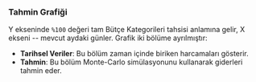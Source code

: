 ### Tahmin Grafiği

Y ekseninde `%100` değeri tam Bütçe Kategorileri tahsisi anlamına gelir, X ekseni -- mevcut aydaki günler. 
Grafik iki bölüme ayrılmıştır:
- **Tarihsel Veriler**: Bu bölüm zaman içinde biriken harcamaları gösterir.
- **Tahmin**: Bu bölüm Monte-Carlo simülasyonunu kullanarak giderleri tahmin eder.
